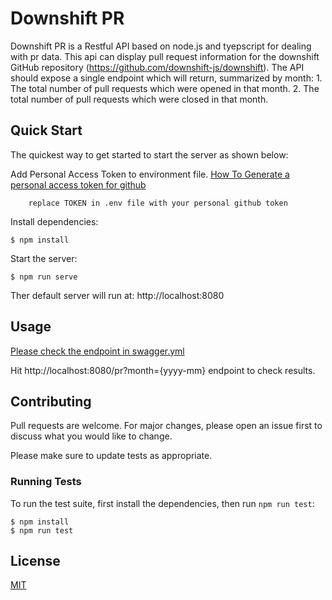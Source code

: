 # Downshift PR

Downshift PR is a Restful API based on node.js and tyepscript for dealing with pr data.
This api can display pull request information for the downshift GitHub repository (https://github.com/downshift-js/downshift). The API should expose a single endpoint which will return, summarized by month:
    1. The total number of pull requests which were opened in that month.
    2. The total number of pull requests which were closed in that month.

## Quick Start

  The quickest way to get started to start the server as shown below:

   Add Personal Access Token to environment file.
   [How To Generate a personal access token for github ](https://docs.github.com/en/enterprise-server@3.4/authentication/keeping-your-account-and-data-secure/creating-a-personal-access-token)
```console
    replace TOKEN in .env file with your personal github token 
```

  Install dependencies:

```console
$ npm install
```

  Start the server:

```console
$ npm run serve
```

 Ther default server will run at: http://localhost:8080

## Usage
  [Please check the endpoint in swagger.yml](swagger.yml)
  
  Hit http://localhost:8080/pr?month={yyyy-mm} endpoint to check results.


## Contributing

Pull requests are welcome. For major changes, please open an issue first
to discuss what you would like to change.

Please make sure to update tests as appropriate.



### Running Tests

To run the test suite, first install the dependencies, then run `npm run test`:

```console
$ npm install
$ npm run test
```

## License

[MIT](https://choosealicense.com/licenses/mit/)